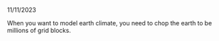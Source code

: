 11/11/2023

When you want to model earth climate, you need to chop the earth to be millions of grid blocks. 